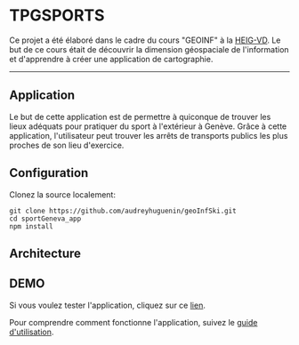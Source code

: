 # TPGSPORTS

Ce projet a été élaboré dans le cadre du cours "GEOINF" à la [HEIG-VD](https://heig-vd.ch/). Le but de ce cours était de découvrir la dimension géospaciale de l'information et d'apprendre à créer une application de cartographie.

---

## Application
Le but de cette application est de permettre à quiconque de trouver les lieux adéquats pour pratiquer du sport à l'extérieur à Genève. Grâce à cette application, l'utilisateur peut trouver les arrêts de transports publics les plus proches de son lieu d'exercice.


## Configuration

Clonez la source localement:

```
git clone https://github.com/audreyhuguenin/geoInfSki.git
cd sportGeneva_app
npm install
```

## Architecture

## DEMO

Si vous voulez tester l'application, cliquez sur ce [lien](https://audreyhuguenin.github.io/geoInfSki/).

Pour comprendre comment fonctionne l'application, suivez le [guide d'utilisation](userGuide_SportExt_Geneve.pdf).

